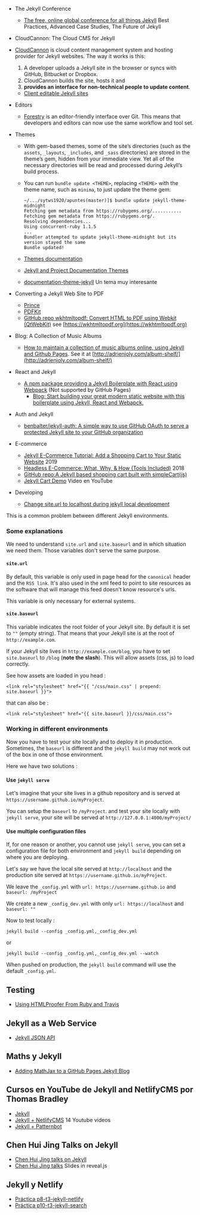 * The Jekyll Conference
  * [The free, online global conference for all things Jekyll](https://jekyllconf.com/)
  Best Practices, Advanced Case Studies, The Future of Jekyll

* CloudCannon: The Cloud CMS for Jekyll

* [CloudCannon](https://app.cloudcannon.com/) is cloud content management system and hosting provider for Jekyll websites. The way it works is this: 
  1. A developer uploads a Jekyll site in the browser or syncs with GitHub, Bitbucket or Dropbox. 
  2. CloudCannon builds the site, hosts it and
  3. **provides an interface for non-technical people to update content**.
  * [Client editable Jekyll sites](https://learn.cloudcannon.com/jekyll/client-editable-jekyll-sites/)

* Editors
  * [Forestry](https://forestry.io/) is an editor-friendly interface over Git. This means that developers and editors can now use the same workflow and tool set.

* Themes
  * With gem-based themes, some of the site’s directories (such as the `assets`, `_layouts`, `_includes`, and `_sass` directories) are stored in the theme’s gem, hidden from your immediate view. Yet all of the necessary directories will be read and processed during Jekyll’s build process.
  * You can run `bundle update <THEME>`, replacing `<THEME>` with the theme name, such as `minima`, to just update the theme gem:

    ```
    ~/.../sytws1920/apuntes(master)]$ bundle update jekyll-theme-midnight
    Fetching gem metadata from https://rubygems.org/...........
    Fetching gem metadata from https://rubygems.org/.
    Resolving dependencies...
    Using concurrent-ruby 1.1.5
    ...
    Bundler attempted to update jekyll-theme-midnight but its version stayed the same
    Bundle updated!
    ```
  * [Themes documentation](https://jekyllrb.com/docs/themes/)
  * [Jekyll and Project Documentation Themes](https://jekyllthemes.io/jekyll-documentation-themes)
  * [documentation-theme-jekyll](https://github.com/ULL-MII-SYTWS-1920/documentation-theme-jekyll) Un tema muy interesante

* Converting a Jekyll Web Site to PDF
  * [Prince](https://www.princexml.com/)
  * [PDFKit](https://github.com/pdfkit/PDFKit)
  * [GitHub repo wkhtmltopdf: Convert HTML to PDF using Webkit (QtWebKit)](https://github.com/wkhtmltopdf/wkhtmltopdf) see [https://wkhtmltopdf.org](https://wkhtmltopdf.org)

* Blog: A Collection of Music Albums
  * [How to maintain a collection of music albums online, using Jekyll and Github Pages](https://dev.to/adrienjoly/how-to-maintain-a-collection-of-music-albums-online-using-jekyll-and-github-pages-3hd6). See it at [http://adrienjoly.com/album-shelf/](http://adrienjoly.com/album-shelf/)

* React and Jekyll
  * [A npm package providing a Jekyll Boilerplate with React using Webpack](https://www.npmjs.com/package/jekyll-react-webpack) (Not supported by GitHub Pages)
    - [Blog: Start building your great modern static website with this boilerplate using Jekyll, React and Webapck.](https://marcoslombog.com/2019/04/07/jekyll-react-webpack.html)

* Auth and Jekyll
  * [benbalter/jekyll-auth: A simple way to use GitHub OAuth to serve a protected Jekyll site to your GitHub organization](https://github.com/benbalter/jekyll-auth)

* E-commerce
  * [Jekyll E-Commerce Tutorial: Add a Shopping Cart to Your Static Website](https://snipcart.com/blog/jekyll-ecommerce-tutorial) 2019
  * [Headless E-Commerce: What, Why, & How (Tools Included)](https://snipcart.com/blog/headless-ecommerce-guide) 2018
  * [GitHub repo:A Jekyll based shopping cart built with simpleCart(js)](https://github.com/bradonomics/jekyll-cart)
  * [Jekyll Cart Demo](https://youtu.be/jdp_XmogTEo) Video en YouTube

* Developing 
  * [Change site.url to localhost during jekyll local development](https://stackoverflow.com/questions/27386169/change-site-url-to-localhost-during-jekyll-local-development)


This is a common problem between different Jekyll environments.

### Some explanations

We need to understand `site.url` and `site.baseurl` and in which situation we need them. Those variables don't serve the same purpose.

#### `site.url`

By default, this variable is only used in page head for the `canonical` header and the `RSS link`. It's also used in the xml feed to point to site resources as the software that will manage this feed doesn't know resource's urls.

This variable is only necessary for external systems.

#### `site.baseurl`

This variable indicates the root folder of your Jekyll site. By default it is set to `""` (empty string). That means that your Jekyll site is at the root of `http://example.com`.

If your Jekyll site lives in `http://example.com/blog`, you have to set `site.baseurl` to `/blog` (**note the slash**). This will allow assets (css, js) to load correctly.

See how assets are loaded in you head :

    <link rel="stylesheet" href="{{ "/css/main.css" | prepend: site.baseurl }}">
    

that can also be :

    <link rel="stylesheet" href="{{ site.baseurl }}/css/main.css">
    

### Working in different environments

Now you have to test your site locally and to deploy it in production. Sometimes, the `baseurl` is different and the `jekyll build` may not work out of the box in one of those environment.

Here we have two solutions :

#### Use `jekyll serve`

Let's imagine that your site lives in a github repository and is served at `https://username.github.io/myProject`.

You can setup the `baseurl` to `/myProject`. and test your site locally with `jekyll serve`, your site will be served at `http://127.0.0.1:4000/myProject/`

#### Use multiple configuration files

If, for one reason or another, you cannot use `jekyll serve`, you can set a configuration file for both environment and `jekyll build` depending on where you are deploying.

Let's say we have the local site served at `http://localhost` and the production site served at `https://username.github.io/myProject`.

We leave the `_config.yml` with `url: https://username.github.io` and `baseurl: /myProject`

We create a new `_config_dev.yml` with only `url: https://localhost` and `baseurl: ""`

Now to test locally :

    jekyll build --config _config.yml,_config_dev.yml
    

or

    jekyll build --config _config.yml,_config_dev.yml --watch
    

When pushed on production, the <code>jekyll build</code> command will use the default <code>_config.yml</code>.

## Testing

* [Using HTMLProofer From Ruby and Travis](https://github.com/gjtorikian/html-proofer/wiki/Using-HTMLProofer-From-Ruby-and-Travis)

## Jekyll as a Web Service

* [Jekyll JSON API](https://www.techiediaries.com/how-to-use-jekyll-like-a-pro-output-data-as-json/)

## Maths y Jekyll

* [Adding MathJax to a GitHub Pages Jekyll Blog](http://sgeos.github.io/github/jekyll/2016/08/21/adding_mathjax_to_a_jekyll_github_pages_blog.html)


## Cursos en YouTube de Jekyll and NetlifyCMS por Thomas Bradley

* [Jekyll](https://www.youtube.com/playlist?list=PLWjCJDeWfDdfVEcLGAfdJn_HXyM4Y7_k-)
* [Jekyll + NetlifyCMS](https://www.youtube.com/playlist?list=PLWjCJDeWfDdcU8zbZZrr6L1zpf_2Eqt_w) 14 Youtube videos
* [Jekyll + Patternbot](https://www.youtube.com/playlist?list=PLWjCJDeWfDdcEBngBwpB8F7wtjZ12PIy0)

## Chen Hui Jing Talks on Jekyll

* [Chen Hui Jing talks on Jekyll](https://www.chenhuijing.com/blog/jekyll/#%F0%9F%91%BE)
* [Chen Hui Jing talks](https://www.chenhuijing.com/talks/#%F0%9F%8F%80) Slides in reveal.js

## Jekyll y Netlify

* [Práctica p8-t3-jekyll-netlify](practicas/p8-t3-jekyll-netlify)
* [Práctica p10-t3-jekyll-search](practicas/p10-t3-jekyll-search)
